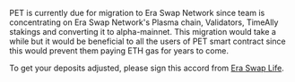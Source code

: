 PET is currently due for migration to Era Swap Network since team is concentrating on Era Swap Network's Plasma chain, Validators, TimeAlly stakings and converting it to alpha-mainnet. This migration would take a while but it would be beneficial to all the users of PET smart contract since this would prevent them paying ETH gas for years to come.

To get your deposits adjusted, please sign this accord from <a href="https://eraswap.life" target="_blank">Era Swap Life</a>.
